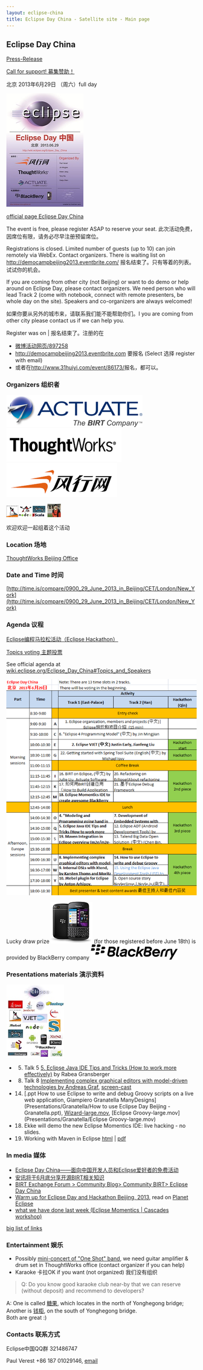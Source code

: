 ```yaml
---
layout: eclipse-china
title: Eclipse Day China - Satellite site - Main page
---
```


## Eclipse Day China

[Press-Release](press-release)	

[Call for support! 募集赞助！](call-for-support)

<p>北京 2013年6月29日 （周六）full day </p>

![Eclipse-4-tiny-6.png](Poster/Eclipse-4-tiny-6.png)

<p><a href="http://wiki.eclipse.org/Eclipse_Day_China">official page Eclipse Day China</a></p>

<p>The event is free, please register ASAP to reserve your seat. 此次活动免费，因席位有限，请务必尽早注册预留席位。</p>

Registrations is closed. Limited number of guests (up to 10) can join remotely via WebEx. Contact organizers.
There is waiting list on http://democampbeijing2013.eventbrite.com/ 报名结束了。只有等着的列表。试试你的机会。

If you are coming from other city (not Beijing) or want to do demo or help around on Eclipse Day, please contact organizers.
 We need person who will lead Track 2 (come with notebook, connect with remote presenters, be whole day on the site).
 Speakers and co-organizers are always welcomed!

如果你要从另外的城市来，请联系我们能不能帮助你们。I you are coming from other city please contact us if we can help you. 

<p>Register was on | 报名结束了。注册的在
	<ul>
		<li><a href="http://event.weibo.com/897258">微博活动网页/897258</a></li>
		<li><a href="http://democampbeijing2013.eventbrite.com">http://democampbeijing2013.eventbrite.com</a> 要报名 
		(Select 选择 register with email) </li>
		<li>或者在<a href="http://www.31huiyi.com/event/86173/">http://www.31huiyi.com/event/86173/</a>报名，都可以。</li>
	</ul>
</p>

### Organizers 组织者

![Actuate_logo_SM.jpg](../Pictures/Actuate_logo_SM.jpg)  ![TW-lg-small.png](../Pictures/TW-lg-small.png) 
![Funshion-logo-294.PNG](../Pictures/Funshion-logo-294.PNG)

![JVM-and-Node-2-micro.png](../Pictures/JVM-and-Node-2-micro.png)  ![Jin-logo-micro.jpg](../Pictures/Jin-logo-micro.jpg)

欢迎欢迎一起组着这个活动

### Location 场地

[ThoughtWorks Beijing Office](/Day/Location/ThoughtWorksOffice)

### Date and Time 时间

[http://time.is/compare/0900_29_June_2013_in_Beijing/CET/London/New_York](http://time.is/compare/0900_29_June_2013_in_Beijing/CET/London/New_York)

### Agenda 议程

<p><a href="/hackathon/hackathon_beijing_2013.html">Eclipse编程马拉松活动（Eclipse Hackathon）</a></p>

[Topics voting 主题投票](topics-voting)

See official agenda at [wiki.eclipse.org/Eclipse_Day_China#Topics_and_Speakers](http://wiki.eclipse.org/Eclipse_Day_China#Topics_and_Speakers)

![Agenda-0628.PNG](Agenda-0628.PNG)

Lucky draw prize ![Blackberry_Q10_Black-small.png](../Pictures/Blackberry_Q10_Black-small.png) (for those registered before June 18th)
is provided by BlackBerry company ![Blackberry_Logo_230px.svg.png](../Pictures/Blackberry_Logo_230px.svg.png)

### Presentations materials 演示资料

![Languages-and-technologies-under-eclipse-5-tiny.jpg](../Pictures/Languages-and-technologies-under-eclipse-5-tiny.jpg)

- 5) Talk 5 [5. Eclipse Java IDE Tips and Tricks (How to work more effectively)](Presentations/Rabea_Gransberger/EclipseTippsAndTricks_NoNotes.pptx) by Rabea Gransberger  
- 8) Talk 8 [Implementing complex graphical editors with model-driven technologies by Andreas Graf](Presentations/Andreas_Graf/Eclipse_DemoCamp_Beijing_2013.pdf), [screen-cast](Presentations/Andreas_Graf/GeneratedEditor.mp4)  
- 14) [.ppt How to use Eclipse to write and debug Groovy scripts on a live web application, Giampiero Granatella ManyDesigns](Presentations/Granatella/How to use Eclipse Day Beijing - Granatella.ppt),
 [Wizard-large.mov](Presentations/Granatella/Wizard-large.mov), [Eclipse Groovy-large.mov](Presentations/Granatella/Eclipse Groovy-large.mov) 
- 18) Ekke will demo the new Eclipse Momentics IDE: live hacking - no slides. 
- 19) Working with Maven in Eclipse [html](Presentations/Fred_Bricon/m2e-eclipseday-beijing.html) | [pdf](Presentations/Fred_Bricon/m2e-eclipseday-beijing.pdf) 

### In media 媒体

- [Eclipse Day China——面向中国开发人员和Eclipse爱好者的免费活动](http://user.qzone.qq.com/1521656858/blog/1370401338)	
- [安讯将于6月底分享开源BIRT相关知识](http://www.jifang360.com/news/2013617/n409649290.html)
- [BIRT Exchange Forum > Community Blog> Community BIRT> Eclipse Day China](http://www.birt-exchange.org/org/forum/index.php/blog/6/entry-492-eclipse-day-china/)
- [Warm up for Eclipse Day and Hackathon Beijing, 2013](http://jmj-eclipse.blogspot.com/2013/06/warm-up-for-eclipse-day-and-hackathon.html),
 read on [Planet Eclipse](http://planeteclipse.org/planet/)
- [what we have done last week (Eclipse Momentics | Cascades workshop)](http://ekkescorner.wordpress.com/2013/06/18/what-we-have-done-last-week-eclipse-momentics-cascades-workshop/)  

[big list of links](event-in-media)

### Entertainment 娱乐

- Possibly [mini-concert of "One Shot" band](https://www.dropbox.com/s/ysm39hi7b8k6af8/blue-suede-shoes-small.mov),
 we need guitar amplifier & drum set in ThoughtWorks office (contact organizer if you can help) 
- Karaoke 卡拉OK if you want (not organized) 我们没有组织
> Q: Do you know good karaoke club near-by that we can reserve (without deposit) and recommend to developers?

A: One is called [糖果](http://www.dianping.com/shop/513037), which locates in the north of Yonghegong bridge; 
Another is [钱柜](http://www.dianping.com/shop/2047324), on the south of Yonghegong bridge.  
Both are great :)

### Contacts 联系方式

Eclipse中国QQ群 321486747 

Paul Verest +86 187 01029146, [email](mailto:paul.verest@live.com?subject=Eclipse-Day-China&body=I_would_like_to_support_Eclipse_Day_China_event)
